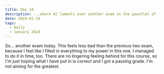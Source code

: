 ```yaml
---
title: Day 24.
description: ...where Al laments over another exam in the gauntlet of finals.
date: 2024-01-24
tags: 
  - Daily
  - January 2024
---
```


So... another exam today. This feels less bad than the previous two exam, because I feel like I filled in everything to my power in this one. I managed to do it in time, too. There are no lingering feeling behind for this course, so I'm just hoping what I have put in is correct and I got a passing grade. I'm not aiming for the greatest.

